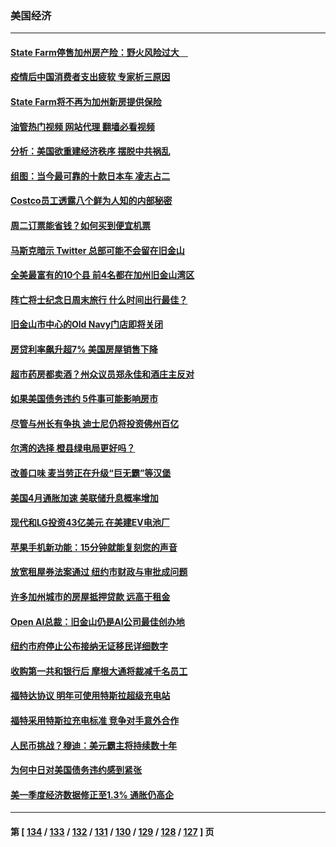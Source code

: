 ### 美国经济
---
#### [State Farm停售加州房产险：野火风险过大　](../../pages/ncid1078158/n14006196.md?05301245) 
#### [疫情后中国消费者支出疲软 专家析三原因](../../pages/ncid1078158/n14005919.md?05301245) 
#### [State Farm将不再为加州新房提供保险](../../pages/ncid1078158/n14005777.md?05301245) 
#### [油管热门视频 网站代理 翻墙必看视频](http://138.2.39.72:81/youtube.html?epic-marker?05301245)
#### [分析：美国欲重建经济秩序 摆脱中共祸乱](../../pages/ncid1078158/n14005488.md?05301245) 
#### [组图：当今最可靠的十款日本车 凌志占二](../../pages/ncid1078158/n14002188.md?05301245) 
#### [Costco员工透露八个鲜为人知的内部秘密](../../pages/ncid1078158/n14003490.md?05301245) 
#### [周二订票能省钱？如何买到便宜机票](../../pages/ncid1078158/n14004896.md?05301245) 
#### [马斯克暗示 Twitter 总部可能不会留在旧金山](../../pages/ncid1078158/n14004971.md?05301245) 
#### [全美最富有的10个县 前4名都在加州旧金山湾区](../../pages/ncid1078158/n14004959.md?05301245) 
#### [阵亡将士纪念日周末旅行 什么时间出行最佳？](../../pages/ncid1078158/n14004933.md?05301245) 
#### [旧金山市中心的Old Navy门店即将关闭](../../pages/ncid1078158/n14004920.md?05301245) 
#### [房贷利率飙升超7% 美国房屋销售下降](../../pages/ncid1078158/n14004914.md?05301245) 
#### [超市药房都卖酒？州众议员郑永佳和酒庄主反对](../../pages/ncid1078158/n14004890.md?05301245) 
#### [如果美国债务违约 5件事可能影响房市](../../pages/ncid1078158/n14004848.md?05301245) 
#### [尽管与州长有争执 迪士尼仍将投资佛州百亿](../../pages/ncid1078158/n14004757.md?05301245) 
#### [尔湾的选择 橙县绿电局更好吗？](../../pages/ncid1078158/n14004762.md?05301245) 
#### [改善口味 麦当劳正在升级“巨无霸”等汉堡](../../pages/ncid1078158/n14004754.md?05301245) 
#### [美国4月通胀加速 美联储升息概率增加](../../pages/ncid1078158/n14004655.md?05301245) 
#### [现代和LG投资43亿美元 在美建EV电池厂](../../pages/ncid1078158/n14004405.md?05301245) 
#### [苹果手机新功能：15分钟就能复刻您的声音](../../pages/ncid1078158/n14004341.md?05301245) 
#### [放宽租屋券法案通过 纽约市财政与审批成问题](../../pages/ncid1078158/n14004315.md?05301245) 
#### [许多加州城市的房屋抵押贷款 远高于租金](../../pages/ncid1078158/n14004336.md?05301245) 
#### [Open AI总裁：旧金山仍是AI公司最佳创办地](../../pages/ncid1078158/n14004327.md?05301245) 
#### [纽约市府停止公布接纳无证移民详细数字](../../pages/ncid1078158/n14004313.md?05301245) 
#### [收购第一共和银行后 摩根大通将裁减千名员工](../../pages/ncid1078158/n14004262.md?05301245) 
#### [福特达协议 明年可使用特斯拉超级充电站](../../pages/ncid1078158/n14004180.md?05301245) 
#### [福特采用特斯拉充电标准 竞争对手意外合作](../../pages/ncid1078158/n14004149.md?05301245) 
#### [人民币挑战？穆迪：美元霸主将持续数十年](../../pages/ncid1078158/n14004114.md?05301245) 
#### [为何中日对美国债务违约感到紧张](../../pages/ncid1078158/n14004016.md?05301245) 
#### [美一季度经济数据修正至1.3% 通胀仍高企](../../pages/ncid1078158/n14004012.md?05301245) 

---
#### 第 [ [134](./134.md?05301245) / [133](./133.md?05301245) / [132](./132.md?05301245) / [131](./131.md?05301245) / [130](./130.md?05301245) / [129](./129.md?05301245) / [128](./128.md?05301245) / [127](./127.md?05301245) ] 页
